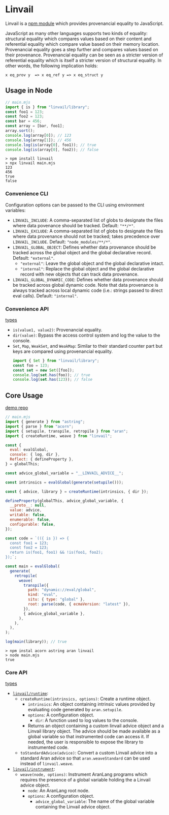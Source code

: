 # Linvail

Linvail is a [npm module](https://www.npmjs.com/linvail) which provides
provenancial equality to JavaScript.

JavaScript as many other languages supports two kinds of equality: structural
equality which compares values based on their content and referential equality
which compare value based on their memory location. Provenancial equality goes a
step further and compares values based on their provenance. Provenancial
equality can be seen as a stricter version of referential equality which is
itself a stricter version of structural equality. In other words, the following
implication holds:

```
x eq_prov y  => x eq_ref y => x eq_struct y
```

## Usage in Node

```mjs
// main.mjs
import { is } from "linvail/library";
const foo1 = 123;
const foo2 = 123;
const bar = 456;
const array = [bar, foo1];
array.sort();
console.log(array[0]); // 123
console.log(array[1]); // 456
console.log(is(array[0], foo1)); // true
console.log(is(array[0], foo2)); // false
```

```
> npm install linvail
> npx linvail main.mjs
123
456
true
false
```

### Convenience CLI

Configuration options can be passed to the CLI using environment variables:

- `LINVAIL_INCLUDE`: A comma-separated list of globs to designate the files
  where data povenance should be tracked. Default: `"**/*"`.
- `LINVAIL_EXCLUDE`: A comma-separated list of globs to designate the files
  where data provenance should not be tracked; takes precedence over
  `LINVAIL_INCLUDE`. Default: `"node_modules/**/*"`.
- `LINVAIL_GLOBAL_OBJECT`: Defines whether data provenance should be tracked
  across the global object and the global declarative record. Default:
  `"external"`.
  - `"external"`: Leave the global object and the global declarative intact.
  - `"internal"`: Replace the global object and the global declarative record
    with new objects that can track data provenance.
- `LINVAIL_GLOBAL_DYNAMIC_CODE`: Defines whether data provenance should be
  tracked across global dynamic code. Note that data provenance is always
  tracked across local dynamic code (i.e.: strings passed to direct eval calls).
  Default: `"internal"`.

### Convenience API

[types](./lib/library/library.d.ts)

- `is(value1, value2)`: Provenancial equality.
- `dir(value)`: Bypass the access control system and log the value to the
  console.
- `Set`, `Map`, `WeakSet`, and `WeakMap`: Similar to their standard counter part
  but keys are compared using provenancial equality.
  ```mjs
  import { Set } from "linvail/library";
  const foo = 123;
  const set = new Set([foo]);
  console.log(set.has(foo)); // true
  console.log(set.has(123)); // false
  ```

## Core Usage

[demo repo](https://github.com/lachrist/aran-linvail)

```mjs
// main.mjs
import { generate } from "astring";
import { parse } from "acorn";
import { setupile, transpile, retropile } from "aran";
import { createRuntime, weave } from "linvail";

const {
  eval: evalGlobal,
  console: { log, dir },
  Reflect: { defineProperty },
} = globalThis;

const advice_global_variable = "__LINVAIL_ADVICE__";

const intrinsics = evalGlobal(generate(setupile()));

const { advice, library } = createRuntime(intrinsics, { dir });

defineProperty(globalThis, advice_global_variable, {
  __proto__: null,
  value: advice,
  writable: false,
  enumerable: false,
  configurable: false,
});

const code = `(({ is }) => {
  const foo1 = 123;
  const foo2 = 123;
  return is(foo1, foo1) && !is(foo1, foo2);
});`;

const main = evalGlobal(
  generate(
    retropile(
      weave(
        transpile({
          path: "dynamic://eval/global",
          kind: "eval",
          situ: { type: "global" },
          root: parse(code, { ecmaVersion: "latest" }),
        }),
        { advice_global_variable },
      ),
    ),
  ),
);

log(main(library)); // true
```

```
> npm instal acorn astring aran linvail
> node main.mjs
true
```

### Core API

[types](./lib/linvail.d.ts)

- [`linvail/runtime`](./lib/runtime.d.ts):
  - `createRuntime(intrinsics, options)`: Create a runtime object.
    - `intrinsics`: An object containing intrinsic values provided by evaluating
      code generated by `aran.setupile`.
    - `options`: A configuration object.
      - `dir`: A function used to log values to the console.
    - Returns an object containing a custom linvail advice object and a Linvail
      library object. The advice should be made available as a global variable
      so that instrumented code can access it. If needed, the user is
      responsible to expose the library to instrumented code.
  - `toStandardAdvice(advice)`: Convert a custom Linvail advice into a standard
    Aran advice so that `aran.weaveStandard` can be used instead of
    `linvail.weave`.
- [`linvail/instrument`](./lib/instrument.d.ts):
  - `weave(node, options)`: Instrument AranLang programs which requires the
    presence of a global variable holding the a Linvail advice object.
    - `node`: An AranLang root node.
    - `options`: A configuration object.
      - `advice_global_variable`: The name of the global variable containing the
        Linvail advice object.
